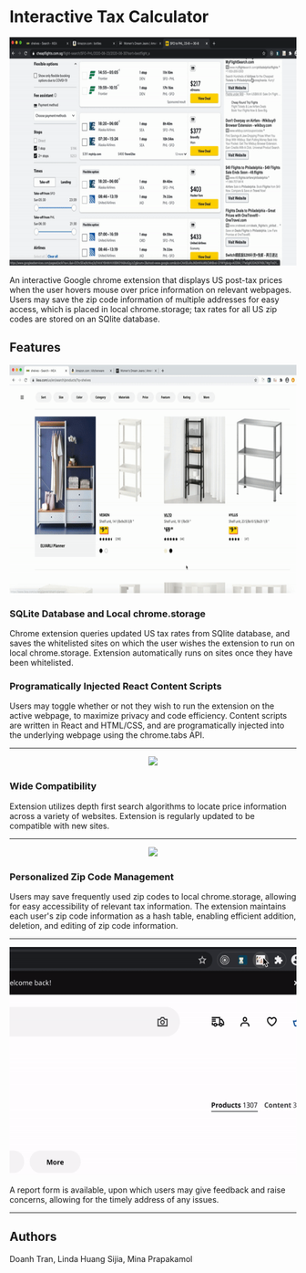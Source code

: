 # Interactive Tax Calculator

<p align='center'>
<img src="./readme_assets/basic_functionality.gif" height='400'/>
</p>

An interactive Google chrome extension that displays US post-tax prices when the user hovers mouse over price information on relevant webpages. Users may save the zip code information of multiple addresses for easy access, which is placed in local chrome.storage; tax rates for all US zip codes are stored on an SQlite database. 

## Features

<p align='center'>
<img src="./readme_assets/save_url.gif" height='400'/>
</p>

### SQLite Database and Local chrome.storage

Chrome extension queries updated US tax rates from SQlite database, and saves the whitelisted sites on which the user wishes the extension to run on local chrome.storage. Extension automatically runs on sites once they have been whitelisted.

### Programatically Injected React Content Scripts

Users may toggle whether or not they wish to run the extension on the active webpage, to maximize privacy and code efficiency. Content scripts are written in React and HTML/CSS, and are programatically injected into the underlying webpage using the chrome.tabs API. 

---

<p align='center'>
<img src="./readme_assets/amazon_sarches.gif" height='400'/>
</p>

### Wide Compatibility

Extension utilizes depth first search algorithms to locate price information across a variety of websites. Extension is regularly updated to be compatible with new sites.

---

<p align='center'>
<img src="./readme_assets/zipcode_management.gif" height='400'/>
</p>

### Personalized Zip Code Management

Users may save frequently used zip codes to local chrome.storage, allowing for easy accessibility of relevant
tax information. The extension maintains each user's zip code information as a hash table, enabling efficient addition, deletion, and editing of zip code information. 

---

<p align='center'>
<img src="./readme_assets/report.gif" height='400'/>
</p>

A report form is available, upon which users may give feedback and raise concerns, allowing for the timely address of any issues. 

---

## Authors

Doanh Tran, Linda Huang Sijia, Mina Prapakamol
